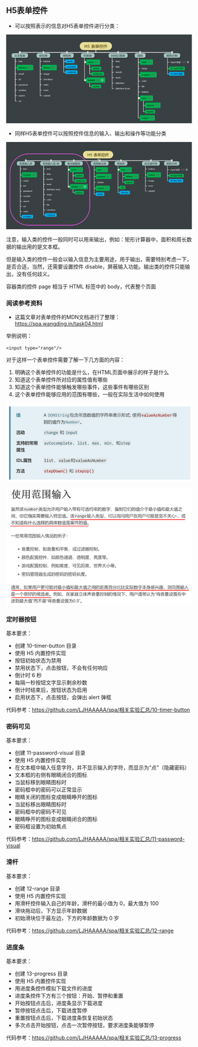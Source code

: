 ## H5表单控件

+ 可以按照表示的信息对H5表单控件进行分类：

![](images/h5-input-sort01.png)

+ 同样H5表单控件可以按照控件信息的输入、输出和操作等功能分类

![](images/h5-input-sort02.png)

注意，输入类的控件一般同时可以用来输出，例如：矩形计算器中，面积和周长数据的输出用的是文本框。

但是输入类的控件一般会以输入信息为主要用途，用于输出，需要特别考虑一下，是否合适，当然，还需要设置控件 disable，屏蔽输入功能。输出类的控件只能输出，没有任何歧义。

容器类的控件 page 相当于 HTML 标签中的 body，代表整个页面

### 阅读参考资料

+ 这篇文章对表单控件的MDN文档进行了整理：https://spa.wangding.in/task04.html

举例说明：

`<input type="range"/>`

对于这样一个表单控件需要了解一下几方面的内容：

1. 明确这个表单控件的功能是什么，在HTML页面中展示的样子是什么
2. 知道这个表单控件所对应的属性值有哪些
3. 知道这个表单控件能够触发哪些事件，这些事件有哪些区别
4. 这个表单控件能够应用的范围有哪些，一般在实际生活中如何使用

![](images/h5-range.png)

![](images/h5-range-use.png)

### 定时器按钮

基本要求：

- 创建 10-timer-button 目录
- 使用 H5 内置控件实现
- 按钮初始状态为禁用
- 禁用状态下，点击按钮，不会有任何响应
- 倒计时 6 秒
- 每隔一秒按钮文字显示剩余秒数
- 倒计时结束后，按钮状态为启用
- 启用状态下，点击按钮，会弹出 alert 弹框

代码参考：https://github.com/LJHAAAAA/spa/相关实验汇总/10-timer-button

### 密码可见

基本要求：

- 创建 11-password-visual 目录
- 使用 H5 内置控件实现
- 在文本框中输入任意字符，并不显示输入的字符，而显示为“点”（隐藏密码）
- 文本框的右侧有眼睛闭合的图标
- 当鼠标移到眼睛图标时
- 密码框中的密码可以正常显示
- 眼睛关闭的图标变成眼睛睁开的图标
- 当鼠标移出眼睛图标时
- 密码框中的密码不可见
- 眼睛睁开的图标变成眼睛闭合的图标
- 密码框设置为初始焦点

代码参考：https://github.com/LJHAAAAA/spa/相关实验汇总/11-password-visual

### 滑杆

基本要求：

- 创建 12-range 目录
- 使用 H5 内置控件实现
- 用滑杆控件输入自己的年龄，滑杆的最小值为 0，最大值为 100
- 滑块拖动后，下方显示年龄数据
- 初始滑块位于最左边，下方的年龄数据为 0 岁

代码参考：https://github.com/LJHAAAAA/spa/相关实验汇总/12-range

### 进度条

基本要求：

- 创建 13-progress 目录
- 使用 H5 内置控件实现
- 用进度条控件模拟下载文件的进度
- 进度条控件下方有三个按钮：开始、暂停和重置
- 开始按钮点击后，进度条显示下载进度
- 暂停按钮点击后，下载进度暂停
- 重置按钮点击后，下载进度条恢复初始状态
- 多次点击开始按钮，点击一次暂停按钮，要求进度条能够暂停


代码参考：https://github.com/LJHAAAAA/spa/相关实验汇总/13-progress